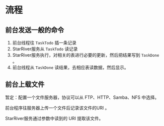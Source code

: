 # 流程

## 前台发送一般的命令

1. 前台线程往 `TaskTodo` 插一条记录
2. StarRiver服务从 `TaskTodo` 读记录
3. StarRiver服务执行，对相关的表进行必要的更新，然后把结果写到 `TaskDone` 。
4. 前台线程从 `TaskDone` 读结果，去相应表读数据，然后显示。

##	前台上载文件

暂定：配置一个文件服务器，协议可以从 FTP、HTTP、Samba、NFS 中选择。

前台程序往服务器上传一个文件后记录该文件的URI 。

StarRiver服务通过参数中读到的 URI 提取该文件。
